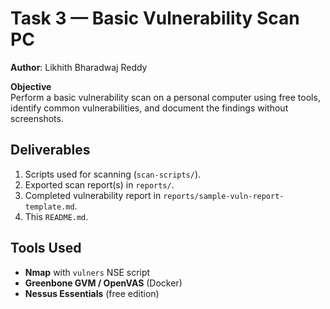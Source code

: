 # Task 3 — Basic Vulnerability Scan PC  
**Author**: Likhith Bharadwaj Reddy  

**Objective**  
Perform a basic vulnerability scan on a personal computer using free tools, identify common vulnerabilities, and document the findings without screenshots.  

## Deliverables  
1. Scripts used for scanning (`scan-scripts/`).  
2. Exported scan report(s) in `reports/`.  
3. Completed vulnerability report in `reports/sample-vuln-report-template.md`.  
4. This `README.md`.  

## Tools Used  
- **Nmap** with `vulners` NSE script  
- **Greenbone GVM / OpenVAS** (Docker)  
- **Nessus Essentials** (free edition)  
